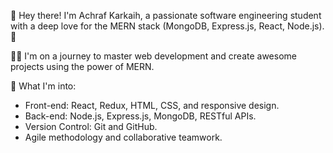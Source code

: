 👋 Hey there! I'm Achraf Karkaih, a passionate software engineering student with a deep love for the MERN stack (MongoDB, Express.js, React, Node.js). 🚀

👨‍💻 I'm on a journey to master web development and create awesome projects using the power of MERN.

🌟 What I'm into:
- Front-end: React, Redux, HTML, CSS, and responsive design.
- Back-end: Node.js, Express.js, MongoDB, RESTful APIs.
- Version Control: Git and GitHub.
- Agile methodology and collaborative teamwork.

<!---
A-karkaih/A-karkaih is a ✨ special ✨ repository because its `README.md` (this file) appears on your GitHub profile.
You can click the Preview link to take a look at your changes.
--->

